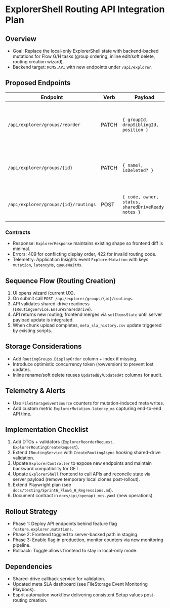 # ExplorerShell Routing API Integration Plan

## Overview
- Goal: Replace the local-only ExplorerShell state with backend-backed mutations for Flow G/H tasks (group ordering, inline edit/soft delete, routing creation wizard).
- Backend target: `MCMS.API` with new endpoints under `/api/explorer`.

## Proposed Endpoints
| Endpoint | Verb | Payload | Notes |
|----------|------|---------|-------|
| `/api/explorer/groups/reorder` | PATCH | `{ groupId, dropSiblingId, position }` | Persists display order, returns refreshed Explorer payload. |
| `/api/explorer/groups/{id}` | PATCH | `{ name?, isDeleted? }` | Inline rename/soft delete toggle; audit logged. |
| `/api/explorer/groups/{id}/routings` | POST | `{ code, owner, status, sharedDriveReady, notes }` | Creates routing and returns Explorer fragment. |

### Contracts
- Response: `ExplorerResponse` maintains existing shape so frontend diff is minimal.
- Errors: 409 for conflicting display order, 422 for invalid routing code.
- Telemetry: Application Insights event `ExplorerMutation` with keys `mutation`, `latencyMs`, `queueWaitMs`.

## Sequence Flow (Routing Creation)
1. UI opens wizard (current UX).
2. On submit call `POST /api/explorer/groups/{id}/routings`.
3. API validates shared-drive readiness (`IRoutingService.EnsureSharedDrive`).
4. API returns new routing; frontend merges via `setItemsState` until server payload update is integrated.
5. When chunk upload completes, `meta_sla_history.csv` update triggered by existing scripts.

## Storage Considerations
- Add `RoutingGroups.DisplayOrder` column + index if missing.
- Introduce optimistic concurrency token (rowversion) to prevent lost updates.
- Inline rename/soft delete reuses `UpdatedBy`/`UpdatedAt` columns for audit.

## Telemetry & Alerts
- Use `FileStorageEventSource` counters for mutation-induced meta writes.
- Add custom metric `ExplorerMutation.latency_ms` capturing end-to-end API time.

## Implementation Checklist
1. Add DTOs + validators (`ExplorerReorderRequest`, `ExplorerRoutingCreateRequest`).
2. Extend `IRoutingService` with `CreateRoutingAsync` hooking shared-drive validation.
3. Update `ExplorerController` to expose new endpoints and maintain backward compatibility for GET.
4. Update `ExplorerShell` frontend to call APIs and reconcile state via server payload (remove temporary local clones post-rollout).
5. Extend Playwright plan (see `docs/testing/Sprint6_FlowG_H_Regressions.md`).
6. Document contract in `docs/api/openapi_mcs.yaml` (new operations).

## Rollout Strategy
- Phase 1: Deploy API endpoints behind feature flag `feature.explorer.mutations`.
- Phase 2: Frontend toggled to server-backed path in staging.
- Phase 3: Enable flag in production, monitor counters via new monitoring pipeline.
- Rollback: Toggle allows frontend to stay in local-only mode.

## Dependencies
- Shared-drive callback service for validation.
- Updated meta SLA dashboard (see FileStorage Event Monitoring Playbook).
- Esprit automation workflow delivering consistent Setup values post-routing creation.

